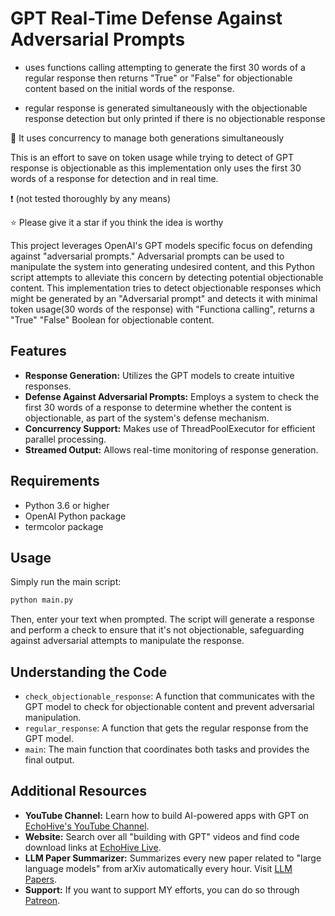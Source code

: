 
# GPT Real-Time Defense Against Adversarial Prompts

- uses functions calling  attempting to generate the first 30 words of a  regular response then returns "True" or "False" for objectionable content based on the initial words of the response. 

- regular response is generated simultaneously with the objectionable response detection but only printed if there is no objectionable response

 🚀 It uses concurrency to manage both generations simultaneously

This is an effort to save on token usage while trying to detect of GPT response is objectionable as this implementation only uses the first 30 words of a response for detection and in real time. 

❗  (not tested thoroughly by any means)

⭐ Please give it a star if you think the idea is worthy 

This project leverages OpenAI's GPT models specific focus on defending against "adversarial prompts." Adversarial prompts can be used to manipulate the system into generating undesired content, and this Python script attempts to alleviate this concern by detecting potential objectionable content. This implementation tries to detect objectionable responses which might be generated by an "Adversarial prompt" and detects it with minimal token usage(30 words of the response) with "Functiona calling", returns a "True" "False" Boolean for objectionable content.

## Features
- **Response Generation:** Utilizes the GPT models to create intuitive responses.
- **Defense Against Adversarial Prompts:** Employs a system to check the first 30 words of a response to determine whether the content is objectionable, as part of the system's defense mechanism.
- **Concurrency Support:** Makes use of ThreadPoolExecutor for efficient parallel processing.
- **Streamed Output:** Allows real-time monitoring of response generation.

## Requirements
- Python 3.6 or higher
- OpenAI Python package
- termcolor package

## Usage
Simply run the main script:
```bash
python main.py
```
Then, enter your text when prompted. The script will generate a response and perform a check to ensure that it's not objectionable, safeguarding against adversarial attempts to manipulate the response.

## Understanding the Code
- `check_objectionable_response`: A function that communicates with the GPT model to check for objectionable content and prevent adversarial manipulation.
- `regular_response`: A function that gets the regular response from the GPT model.
- `main`: The main function that coordinates both tasks and provides the final output.

## Additional Resources
- **YouTube Channel:** Learn how to build AI-powered apps with GPT on [EchoHive's YouTube Channel](https://www.youtube.com/@echohive).
- **Website:** Search over all "building with GPT" videos and find code download links at [EchoHive Live](https://www.echohive.live/).
- **LLM Paper Summarizer:** Summarizes every new paper related to "large language models" from arXiv automatically every hour. Visit [LLM Papers](https://llmpapers.up.railway.app/).
- **Support:** If you want to support MY efforts, you can do so through [Patreon](https://www.patreon.com/echohive42).

